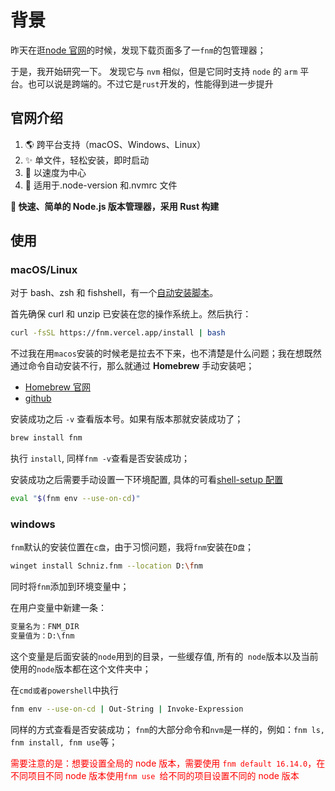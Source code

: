 # 背景

昨天在逛[node 官网](https://nodejs.org/en)的时候，发现下载页面多了一`fnm`的包管理器；

于是，我开始研究一下。 发现它与 `nvm` 相似，但是它同时支持 `node` 的 `arm` 平台。也可以说是跨端的。不过它是`rust`开发的，性能得到进一步提升

## 官网介绍

1. 🌎 跨平台支持（macOS、Windows、Linux）
2. ✨ 单文件，轻松安装，即时启动
3. 🚀 以速度为中心
4. 📂 适用于.node-version 和.nvmrc 文件

**🚀 快速、简单的 Node.js 版本管理器，采用 Rust 构建**

## 使用

### macOS/Linux

对于 bash、zsh 和 fishshell，有一个[自动安装脚本](https://github.com/Schniz/fnm/blob/master/.ci/install.sh)。

首先确保 curl 和 unzip 已安装在您的操作系统上。然后执行：

```sh
curl -fsSL https://fnm.vercel.app/install | bash
```

不过我在用`macos`安装的时候老是拉去不下来，也不清楚是什么问题；我在想既然通过命令自动安装不行，那么就通过 **Homebrew** 手动安装吧；

- [Homebrew 官网](https://brew.sh/)
- [github](https://github.com/Homebrew/brew)

安装成功之后 `-v` 查看版本号。如果有版本那就安装成功了；

```sh
brew install fnm
```

执行 `install`, 同样`fnm -v`查看是否安装成功；

安装成功之后需要手动设置一下环境配置, 具体的可看[shell-setup 配置](https://github.com/Schniz/fnm?tab=readme-ov-file#shell-setup)

```sh
eval "$(fnm env --use-on-cd)"
```

### windows

`fnm`默认的安装位置在`c盘`，由于习惯问题，我将`fnm`安装在`D盘`；

```sh
winget install Schniz.fnm --location D:\fnm
```

同时将`fnm`添加到环境变量中；

在用户变量中新建一条：

```sh
变量名为：FNM_DIR
变量值为：D:\fnm
```

这个变量是后面安装的`node`用到的目录，一些缓存值, 所有的` node`版本以及当前使用的`node`版本都在这个文件夹中；

在`cmd或者powershell`中执行

```sh
fnm env --use-on-cd | Out-String | Invoke-Expression
```

同样的方式查看是否安装成功； `fnm`的大部分命令和`nvm`是一样的，例如：`fnm ls, fnm install, fnm use`等；

<font color="#ff0000">需要注意的是：想要设置全局的 node 版本，需要使用 `fnm default 16.14.0`，在不同项目不同 node 版本使用`fnm use `给不同的项目设置不同的 node 版本</font>
